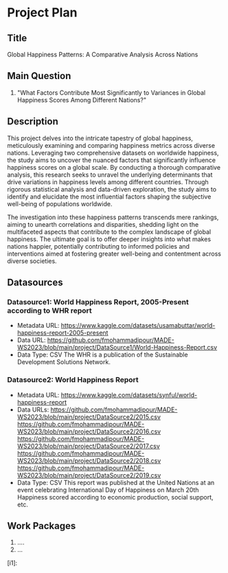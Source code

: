 # Project Plan

## Title
Global Happiness Patterns: A Comparative Analysis Across Nations

## Main Question

1. "What Factors Contribute Most Significantly to Variances in Global Happiness Scores Among Different Nations?"

## Description

This project delves into the intricate tapestry of global happiness, meticulously examining and comparing happiness metrics across diverse nations. 
Leveraging two comprehensive datasets on worldwide happiness, the study aims to uncover the nuanced factors that significantly influence happiness scores on a global scale.
By conducting a thorough comparative analysis, this research seeks to unravel the underlying determinants that drive variations in happiness levels among different countries. 
Through rigorous statistical analysis and data-driven exploration, the study aims to identify and elucidate the most influential factors shaping the subjective well-being of populations worldwide.

The investigation into these happiness patterns transcends mere rankings, aiming to unearth correlations and disparities, shedding light on the multifaceted aspects that contribute to the complex landscape of global happiness. 
The ultimate goal is to offer deeper insights into what makes nations happier, potentially contributing to informed policies and interventions aimed at fostering greater well-being and contentment across diverse societies.

## Datasources

### Datasource1: World Happiness Report, 2005-Present according to WHR report
* Metadata URL: https://www.kaggle.com/datasets/usamabuttar/world-happiness-report-2005-present
* Data URL: https://github.com/fmohammadipour/MADE-WS2023/blob/main/project/DataSource1/World-Happiness-Report.csv
* Data Type: CSV
The WHR is a publication of the Sustainable Development Solutions Network.

### Datasource2: World Happiness Report
* Metadata URL: https://www.kaggle.com/datasets/synful/world-happiness-report
* Data URLs:
  https://github.com/fmohammadipour/MADE-WS2023/blob/main/project/DataSource2/2015.csv
  https://github.com/fmohammadipour/MADE-WS2023/blob/main/project/DataSource2/2016.csv
  https://github.com/fmohammadipour/MADE-WS2023/blob/main/project/DataSource2/2017.csv
  https://github.com/fmohammadipour/MADE-WS2023/blob/main/project/DataSource2/2018.csv
  https://github.com/fmohammadipour/MADE-WS2023/blob/main/project/DataSource2/2019.csv
* Data Type: CSV
This report was published at the United Nations at an event celebrating International Day of Happiness on March 20th
Happiness scored according to economic production, social support, etc.

## Work Packages

<!-- List of work packages ordered sequentially, each pointing to an issue with more details. -->

1. ....
2. ...

[i1]:
